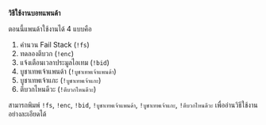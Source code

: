 **วิธีใช้งานบอทแพนด้า**

ตอนนี้แพนด้าใช้งานได้ 4 แบบคือ

1. คำนวน Fail Stack (`!fs`)
2. ทดลองตีบวก (`!enc`)
3. แจ้งเตือนเวลาประมูลไอเทม (`!bid`)
4. บูชาเทพเจ้าแพนด้า (`!บูชาเทพเจ้าแพนด้า`)
5. บูชาเทพเจ้าแกะ (`!บูชาเทพเจ้าแกะ`)
6. ตีบวกไหนดีวะ (`!ตีบวกไหนดีวะ`)

สามารถพิมพ์ `!fs`, `!enc`, `!bid`, `!บูชาเทพเจ้าแพนด้า`, `!บูชาเทพเจ้าแกะ`, `!ตีบวกไหนดีวะ` เพื่ออ่านวิธีใช้งานอย่างละเอียดได้
